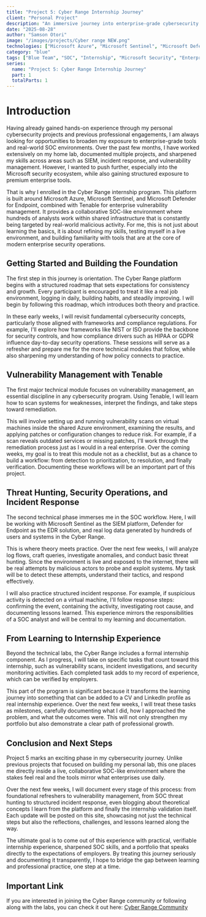 ```yaml
---
title: "Project 5: Cyber Range Internship Journey"
client: "Personal Project"
description: "An immersive journey into enterprise-grade cybersecurity tools through the Cyber Range internship program, focusing on Microsoft Azure, Sentinel, Defender for Endpoint, and Tenable vulnerability management."
date: "2025-08-28"
author: "Samson Otori"
image: "/images/projects/Cyber range NEW.png"
technologies: ["Microsoft Azure", "Microsoft Sentinel", "Microsoft Defender for Endpoint", "Tenable", "SIEM", "EDR", "Vulnerability Management"]
category: "blue"
tags: ["Blue Team", "SOC", "Internship", "Microsoft Security", "Enterprise Tools", "Threat Hunting", "Incident Response"]
series:
  name: "Project 5: Cyber Range Internship Journey"
  part: 1
  totalParts: 1
---
```


# Introduction

Having already gained hands-on experience through my personal cybersecurity projects and previous professional engagements, I am always looking for opportunities to broaden my exposure to enterprise-grade tools and real-world SOC environments. Over the past few months, I have worked extensively on my home lab, documented multiple projects, and sharpened my skills across areas such as SIEM, incident response, and vulnerability management. However, I wanted to push further, especially into the Microsoft security ecosystem, while also gaining structured exposure to premium enterprise tools.

That is why I enrolled in the Cyber Range internship program. This platform is built around Microsoft Azure, Microsoft Sentinel, and Microsoft Defender for Endpoint, combined with Tenable for enterprise vulnerability management. It provides a collaborative SOC-like environment where hundreds of analysts work within shared infrastructure that is constantly being targeted by real-world malicious activity. For me, this is not just about learning the basics, it is about refining my skills, testing myself in a live environment, and building familiarity with tools that are at the core of modern enterprise security operations.

## Getting Started and Building the Foundation

The first step in this journey is orientation. The Cyber Range platform begins with a structured roadmap that sets expectations for consistency and growth. Every participant is encouraged to treat it like a real job environment, logging in daily, building habits, and steadily improving. I will begin by following this roadmap, which introduces both theory and practice.

In these early weeks, I will revisit fundamental cybersecurity concepts, particularly those aligned with frameworks and compliance regulations. For example, I'll explore how frameworks like NIST or ISO provide the backbone for security controls, and how compliance drivers such as HIPAA or GDPR influence day-to-day security operations. These sessions will serve as a refresher and prepare me for the more technical modules that follow, while also sharpening my understanding of how policy connects to practice.

## Vulnerability Management with Tenable

The first major technical module focuses on vulnerability management, an essential discipline in any cybersecurity program. Using Tenable, I will learn how to scan systems for weaknesses, interpret the findings, and take steps toward remediation.

This will involve setting up and running vulnerability scans on virtual machines inside the shared Azure environment, examining the results, and applying patches or configuration changes to reduce risk. For example, if a scan reveals outdated services or missing patches, I'll work through the remediation process just as I would in a real enterprise. Over the coming weeks, my goal is to treat this module not as a checklist, but as a chance to build a workflow: from detection to prioritization, to resolution, and finally verification. Documenting these workflows will be an important part of this project.

## Threat Hunting, Security Operations, and Incident Response

The second technical phase immerses me in the SOC workflow. Here, I will be working with Microsoft Sentinel as the SIEM platform, Defender for Endpoint as the EDR solution, and real log data generated by hundreds of users and systems in the Cyber Range.

This is where theory meets practice. Over the next few weeks, I will analyze log flows, craft queries, investigate anomalies, and conduct basic threat hunting. Since the environment is live and exposed to the internet, there will be real attempts by malicious actors to probe and exploit systems. My task will be to detect these attempts, understand their tactics, and respond effectively.

I will also practice structured incident response. For example, if suspicious activity is detected on a virtual machine, I'll follow response steps: confirming the event, containing the activity, investigating root cause, and documenting lessons learned. This experience mirrors the responsibilities of a SOC analyst and will be central to my learning and documentation.

## From Learning to Internship Experience

Beyond the technical labs, the Cyber Range includes a formal internship component. As I progress, I will take on specific tasks that count toward this internship, such as vulnerability scans, incident investigations, and security monitoring activities. Each completed task adds to my record of experience, which can be verified by employers.

This part of the program is significant because it transforms the learning journey into something that can be added to a CV and LinkedIn profile as real internship experience. Over the next few weeks, I will treat these tasks as milestones, carefully documenting what I did, how I approached the problem, and what the outcomes were. This will not only strengthen my portfolio but also demonstrate a clear path of professional growth.

## Conclusion and Next Steps

Project 5 marks an exciting phase in my cybersecurity journey. Unlike previous projects that focused on building my personal lab, this one places me directly inside a live, collaborative SOC-like environment where the stakes feel real and the tools mirror what enterprises use daily.

Over the next few weeks, I will document every stage of this process: from foundational refreshers to vulnerability management, from SOC threat hunting to structured incident response, even blogging about theoretical concepts I learn from the platform and finally the internship validation itself. Each update will be posted on this site, showcasing not just the technical steps but also the reflections, challenges, and lessons learned along the way.

The ultimate goal is to come out of this experience with practical, verifiable internship experience, sharpened SOC skills, and a portfolio that speaks directly to the expectations of employers. By treating this journey seriously and documenting it transparently, I hope to bridge the gap between learning and professional practice, one step at a time.

## Important Link

If you are interested in joining the Cyber Range community or following along with the labs, you can check it out here: [Cyber Range Community](https://skool.com/cyber-range)
